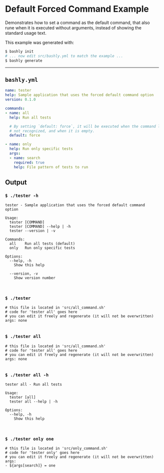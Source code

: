 # Default Forced Command Example

Demonstrates how to set a command as the default command, that also rune when
it is executed without arguments, instead of showing the standard usage text.

This example was generated with:

```bash
$ bashly init
# ... now edit src/bashly.yml to match the example ...
$ bashly generate
```

-----

## `bashly.yml`

````yaml
name: tester
help: Sample application that uses the forced default command option
version: 0.1.0

commands:
- name: all
  help: Run all tests

  # By setting `default: force`, it will be executed when the command line is
  # not recognized, and when it is empty.
  default: force

- name: only
  help: Run only specific tests
  args:
  - name: search
    required: true
    help: File pattern of tests to run
````



## Output

### `$ ./tester -h`

````shell
tester - Sample application that uses the forced default command option

Usage:
  tester [COMMAND]
  tester [COMMAND] --help | -h
  tester --version | -v

Commands:
  all    Run all tests (default)
  only   Run only specific tests

Options:
  --help, -h
    Show this help

  --version, -v
    Show version number



````

### `$ ./tester`

````shell
# this file is located in 'src/all_command.sh'
# code for 'tester all' goes here
# you can edit it freely and regenerate (it will not be overwritten)
args: none


````

### `$ ./tester all`

````shell
# this file is located in 'src/all_command.sh'
# code for 'tester all' goes here
# you can edit it freely and regenerate (it will not be overwritten)
args: none


````

### `$ ./tester all -h`

````shell
tester all - Run all tests

Usage:
  tester [all]
  tester all --help | -h

Options:
  --help, -h
    Show this help



````

### `$ ./tester only one`

````shell
# this file is located in 'src/only_command.sh'
# code for 'tester only' goes here
# you can edit it freely and regenerate (it will not be overwritten)
args:
- ${args[search]} = one


````



